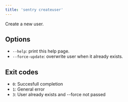 ```yaml
---
title: 'sentry createuser'
---
```


Create a new user.

## Options

-   `--help`: print this help page.
-   `--force-update`: overwrite user when it already exists.

## Exit codes

-   `0`: Succesfull completion
-   `1`: General error
-   `3`: User already exists and --force not passed
